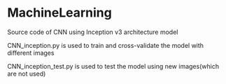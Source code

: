 # MachineLearning

Source code of CNN using Inception v3 architecture model

CNN_inception.py is used to train and cross-validate the model with different images


CNN_inception_test.py is used to test the model using new images(which are not used)
